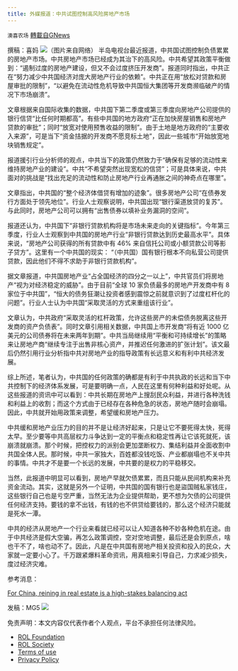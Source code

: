 ```yaml
---
title: 外媒报道：中共试图控制高风险房地产市场
---
```

`澳喜农场` [轉載自GNews](https://gnews.org/zh-hans/1721960/)

撰稿：喜妈
![](https://assets.gnews.org/wp-content/uploads/2021/12/12054.jpg)（图片来自网络）
半岛电视台最近报道，中共国试图控制负债累累的房地产市场。中共房地产市场已经成为其治下的高风险。中共希望其政策平衡做到：“遏制过度的房地产建设，但又不会过度挤压开发商”。报道同时指出，中共正在“努力减少中共国经济对庞大房地产行业的依赖”。中共正在用“放松对贷款和房屋审批的限制”，“以避免在流动性危机导致中共国恒大集团等开发商濒临破产的情况下市场崩溃”。

文章根据来自国际收集的数据，中共国下第二季度或第三季度向房地产公司提供的银行信贷“比任何时期都高”。有些中共国的地方政府“正在加快房屋销售和房地产贷款的审批”；同时“放宽对使用预售收益的限制”。由于土地是地方政府的“主要收入来源”，可是当下“资金拮据的开发商不愿竞标土地”，因此一些城市“开始放宽地块销售规定”。

报道援引行业分析师的观点，中共当下的政策仍然致力于“确保有足够的流动性来维持房地产业的建设”。中共“不希望突然出现宽松的信贷”；可是具体来说，中共面对的挑战是“找出充足的流动性和防止房地产行业再通胀之间的神奇点在哪里”。

文章指出，中共国的“整个经济体借贷有增加的迹象”。很多房地产公司“在债券发行方面处于领先地位”。行业人士观察说明，中共国出现“银行渠道放贷的复苏”。与此同时，房地产公司可以拥有“出售债券以填补业务漏洞的空间”。

报道还认为，中共国下“非银行贷款机构将是市场未来走向的关键指标”。今年第三季度，行业人士观察到中共国的房地产行业“非银行贷款达到历史最高水平”。具体来说，“房地产公司获得的所有贷款中有 46% 来自信托公司或小额贷款公司等影子贷方”。这里有一个中共国的现实： “（中共国）国有银行根本不向私营公司提供贷款，因此他们不得不求助于非银行贷款机构”。

据文章报道，中共国房地产业“占全国经济的四分之一以上”，中共官员们将房地产“视为对经济稳定的威胁”。由于目前“全球 10 家负债最多的房地产开发商中有 8 家位于中共国”，“恒大的债务狂潮让投资者感到震惊之前就意识到了过度杠杆化的问题”。行业人士认为中共国“采取灵活的方式来重组该行业”。

文章认为，中共政府“采取灵活的杠杆政策，允许这些房产的未偿债务脱离这些开发商的资产负债表”。同时文章引用相关数据，中共国上市开发商“将有近 1000 亿美元的公司债券将在未来两年到期”。中共当局继续用“平衡和可持续增长”的策略来让房地产商“继续专注于出售非核心资产，并推迟任何激进的扩张计划”。该文最后仍然引用行业分析指中共对房地产业的指导政策有长远意义和有利中共经济发展。

综上所述，笔者认为，中共国的任何政策的确都是有利于中共执政的长远和当下中共控制下的经济体系发展，可是要明确一点，人民在这里有何种利益和好处呢。从这些报道的资讯中可以看到：中共长期在房地产上搜刮民众利益，并进行各种洗钱和利益上的收割；而这个方式由于已经存在各种危急的状态，房地产随时会崩塌。因此，中共就开始用政策来调整，希望缓和房地产压力。

中共缓和房地产业压力的目的并不是让经济好起来，只是让它不要死得太快，死得太早。至少要等中共高层权力斗争达到一定的平衡点和稳定性再让它该死就死，该崩溃就崩溃。那个时候，把控权力的派别会更加垄断权力、集结利益并全面收割中共国全体人民。那时候，中共一家独大，百姓都没钱吃饭、产业都崩塌也不关中共的事情。中共才不是要一个长远的发展，中共要的是权力的平稳移交。

当然，此报道中明显可以看到，房地产早就欠债累累，而且只能从民间机构来补充资金流动。其实，这就是另外一个证明，中共国的国有银行也是盜国贼私家钱庄，这些银行自己也是亏空严重，当然无法为企业提供帮助，更不想为欠债的公司提供任何经济支持。要钱的拿不出钱，有钱的也不供贷给要钱的，那么这个经济只能就是死水一潭。

中共的经济从房地产一个行业来看就已经可以让人知道各种不妙各种危机在途。由于中共经济是假大空骗，再怎么政策调控，空对空地调整，最后还是会到原点，啥也干不了，啥也动不了。因此，凡是在中共国有房地产相关投资和投入的民众，大家就一定要小心了。千万跟紧爆料革命资讯，用真相来引导自己，力求减少损失，度过经济灾难。

参考消息：

[For China, reining in real estate is a high-stakes balancing act](https://www.aljazeera.com/economy/2021/11/30/for-china-reining-in-real-estate-a-high-stakes-balancing-act)

发稿：MG5
![](https://assets.gnews.org/wp-content/uploads/2021/12/澳喜图标2-1-2.jpg)
 

免责声明：本文内容仅代表作者个人观点，平台不承担任何法律风险。

- [ROL Foundation](https://rolfoundation.org/)
- [ROL Society](https://rolsociety.org/)
- [Terms of use](https://gnews.org/terms-of-use-3/)
- [Privacy Policy](https://gnews.org/privacy-policy/)
